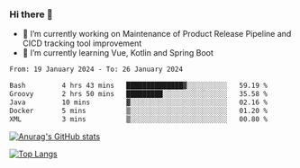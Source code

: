 ### Hi there 👋

- 🔭 I’m currently working on Maintenance of Product Release Pipeline and CICD tracking tool improvement
- 🌱 I’m currently learning Vue, Kotlin and Spring Boot

<!--START_SECTION:waka-->

```txt
From: 19 January 2024 - To: 26 January 2024

Bash         4 hrs 43 mins   ██████████████▓░░░░░░░░░░   59.19 %
Groovy       2 hrs 50 mins   █████████░░░░░░░░░░░░░░░░   35.58 %
Java         10 mins         ▓░░░░░░░░░░░░░░░░░░░░░░░░   02.16 %
Docker       5 mins          ▒░░░░░░░░░░░░░░░░░░░░░░░░   01.20 %
XML          3 mins          ▒░░░░░░░░░░░░░░░░░░░░░░░░   00.80 %
```

<!--END_SECTION:waka-->

[![Anurag's GitHub stats](https://github-readme-stats.vercel.app/api?username=yunhao981&show_icons=true&theme=solarized-dark)](https://github.com/anuraghazra/github-readme-stats)

[![Top Langs](https://github-readme-stats.vercel.app/api/top-langs/?username=yunhao981&theme=solarized-dark&layout=compact)](https://github.com/anuraghazra/github-readme-stats)

<!--
**yunhao981/yunhao981** is a ✨ _special_ ✨ repository because its `README.md` (this file) appears on your GitHub profile.

Here are some ideas to get you started:

- 🔭 I’m currently working on Maintenance of Release Pipeline and CICD tracking tool improvement
- 🌱 I’m currently learning Vue, Kotlin and Spring Boot
- 👯 I’m looking to collaborate on ...
- 🤔 I’m looking for help with ...
- 💬 Ask me about ...
- 📫 How to reach me: ...
- 😄 Pronouns: ...
- ⚡ Fun fact: ...
-->


